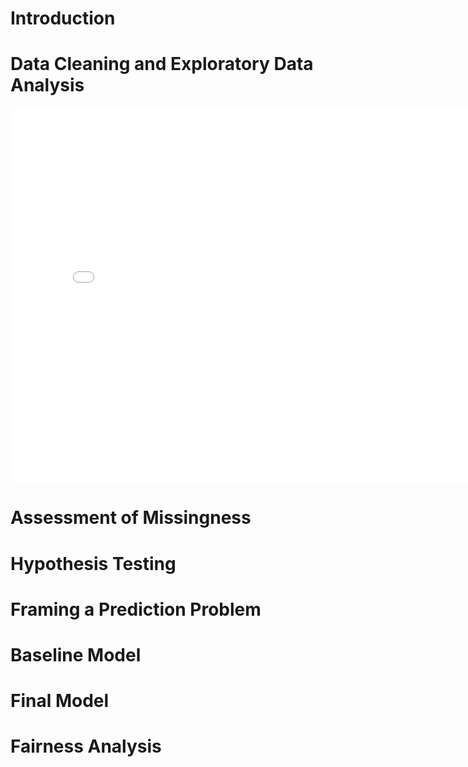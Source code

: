 # Introduction

# Data Cleaning and Exploratory Data Analysis

<iframe
  src="assets/recipe_vs_rating-scatter-plot.html"
  width="800"
  height="600"
  frameborder="0"
></iframe>

# Assessment of Missingness

# Hypothesis Testing

# Framing a Prediction Problem

# Baseline Model

# Final Model 

# Fairness Analysis
